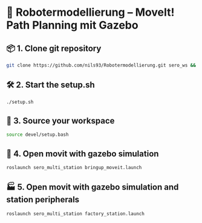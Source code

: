# 🤖 Robotermodellierung – MoveIt! Path Planning mit Gazebo

## 📦 1. Clone git repository 
```bash
git clone https://github.com/nils93/Robotermodellierung.git sero_ws && cd sero_ws
```

## 🛠️ 2. Start the setup.sh
```bash
./setup.sh
```

## 🔁 3. Source your workspace 
```bash
source devel/setup.bash
```

## 🚀 4. Open movit with gazebo simulation
```bash
roslaunch sero_multi_station bringup_moveit.launch
```

## 🏭 5. Open movit with gazebo simulation and station peripherals
```bash
roslaunch sero_multi_station factory_station.launch
```